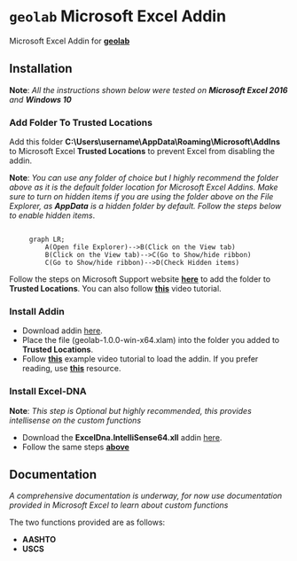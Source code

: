 # `geolab` Microsoft Excel Addin

Microsoft Excel Addin for [**geolab**](https://github.com/patrickboateng/geolab)

## Installation

**Note**: _All the instructions shown below were tested on **Microsoft Excel 2016** and **Windows
10**_

### Add Folder To Trusted Locations

Add this folder **C:\Users\username\AppData\Roaming\Microsoft\AddIns** to Microsoft Excel
**Trusted Locations** to prevent Excel from disabling the addin.

**Note**: _You can use any folder of choice but I highly recommend the folder above as it is
the default folder location for Microsoft Excel Addins. Make sure to turn on hidden items if
you are using the folder above on the File Explorer, as **AppData** is a hidden folder by default.
Follow the steps below to enable hidden items_.

```mermaid

     graph LR;
         A(Open file Explorer)-->B(Click on the View tab)
         B(Click on the View tab)-->C(Go to Show/hide ribbon)
         C(Go to Show/hide ribbon)-->D(Check Hidden items)
```

Follow the steps on Microsoft Support website [**here**](https://support.microsoft.com/en-us/office/add-remove-or-change-a-trusted-location-in-microsoft-office-7ee1cdc2-483e-4cbb-bcb3-4e7c67147fb4)
to add the folder to **Trusted Locations**. You can also follow [**this**](https://www.youtube.com/watch?v=AhnOU-ulqNg&t=7s)
video tutorial.

### Install Addin

- Download addin [here](https://github.com/patrickboateng/geolab/releases/tag/v1.0.0).
- Place the file (geolab-1.0.0-win-x64.xlam) into the folder you added to **Trusted Locations**.
- Follow [**this**](https://www.youtube.com/watch?v=reuU2zUsEPM) example video tutorial to load the addin.
  If you prefer reading, use [**this**](https://www.excelcampus.com/vba/how-to-install-an-excel-add-in-guide/)
  resource.

### Install Excel-DNA

**Note**: _This step is Optional but highly recommended, this provides intellisense on the custom functions_

- Download the **ExcelDna.IntelliSense64.xll** addin [here](https://github.com/Excel-DNA/IntelliSense/releases/tag/v1.4.2).
- Follow the same steps [**above**](#install-soil-classifier-addin)

## Documentation

_A comprehensive documentation is underway, for now use documentation provided in Microsoft Excel to learn about custom
functions_

The two functions provided are as follows:

- **AASHTO**
- **USCS**
